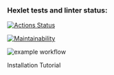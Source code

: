 ### Hexlet tests and linter status:
[![Actions Status](https://github.com/hsifananab/frontend-project-lvl1/workflows/hexlet-check/badge.svg)](https://github.com/hsifananab/frontend-project-lvl1/actions)

[![Maintainability](https://api.codeclimate.com/v1/badges/60be3b8e90c1a4754987/maintainability)](https://codeclimate.com/github/hsifananab/frontend-project-lvl1/maintainability)

![example workflow](https://github.com/hsifananab/frontend-project-lvl1/actions/workflows/superlinter.yml/badge.svg)

Installation Tutorial

<script id="asciicast-LgaNJHIIymJDmn0bOaAnBWXxv" src="https://asciinema.org/a/LgaNJHIIymJDmn0bOaAnBWXxv.js" async></script>
